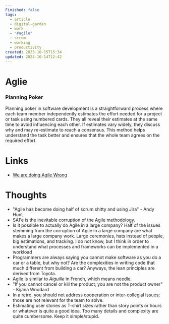 ```yaml
---
Finished: false
tags:
  - article
  - digital-garden
  - work
  - "#agile"
  - scrum
  - working
  - productivity
created: 2023-10-15T15:34
updated: 2024-10-14T12:42
---
```



# Aglie




### Planning Poker
Planning poker in software development is a straightforward process where each team member independently estimates the effort needed for a project or task using numbered cards. They all reveal their estimates at the same time to avoid influencing each other. If estimates vary widely, they discuss why and may re-estimate to reach a consensus. This method helps understand the task better and ensures that the whole team agrees on the required effort.

# Links
- [We are doing Agile Wrong](https://www.youtube.com/watch?v=9K20e7jlQPA&ab_channel=NoBoilerplate) 

# Thoughts 
- "Agile has become doing half of scrum shitty and using Jira" - Andy Hunt
- SAFe is the inevitable corruption of the Agile methodology. 
- Is it possible to actually do Agile in a large company? Half of the issues stemming from the corruption of Agile in a large company are what makes a large company work. Large ceremonies, hats instead of people, big estimations, and tracking. I do not know, but I think in order to understand what processes and frameworks can be implemented in a workload 
- Programmers are always saying you cannot make software as you do a car or a table, but why not? Are the complexities in writing code that much different from building a car? Anyways, the lean principles are derived from Toyota.
- Agile is similar to *Aiguille* in French, which means needle.
- "If you cannot cancel or kill the product, you are not the product owner" - Kijana Woodard
- In a retro, you should not address cooperation or inter-collegial issues; those are not relevant for the team to solve.  
- Estimating user stories as T-shirt sizes rather than story points or hours or whatever is quite a good idea. Too many details and complexity are quite cumbersome. Keep it simple/stupid. 